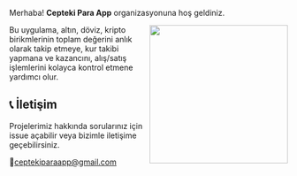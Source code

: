 Merhaba! **Cepteki Para App** organizasyonuna hoş geldiniz.

<p align="right">
  <img style="float:right;" src="https://github.com/user-attachments/assets/63a4063f-af51-4714-b39e-b5a488d0f450" width="250"/>
</p>

Bu uygulama, altın, döviz, kripto birikmlerinin toplam değerini anlık olarak takip etmeye, kur takibi yapmana ve kazancını, alış/satış işlemlerini kolayca kontrol etmene yardımcı olur.


## 📞 İletişim 

Projelerimiz hakkında sorularınız için issue açabilir veya bizimle iletişime geçebilirsiniz.

📩ceptekiparaapp@gmail.com
